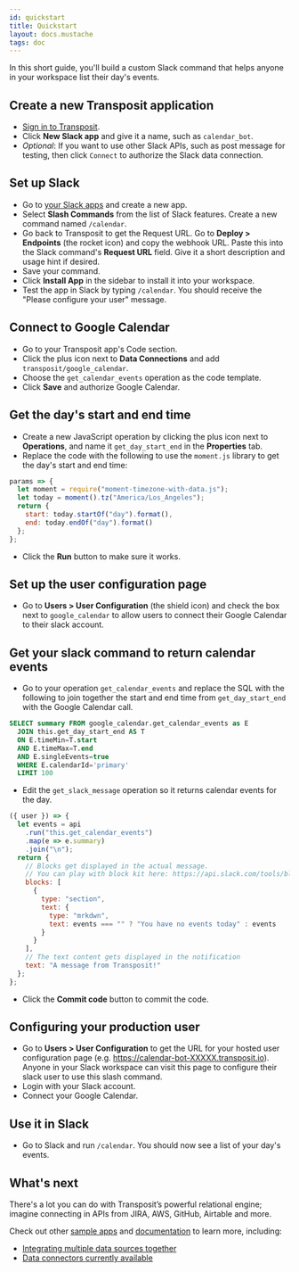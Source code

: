 ```yaml
---
id: quickstart
title: Quickstart
layout: docs.mustache
tags: doc
---
```


In this short guide, you'll build a custom Slack command that helps anyone in your workspace list their day's events.

## Create a new Transposit application

- [Sign in to Transposit](https://console.transposit.com/).
- Click **New Slack app** and give it a name, such as `calendar_bot`.
- _Optional_: If you want to use other Slack APIs, such as post message for testing, then click `Connect` to authorize the Slack data connection.

## Set up Slack

- Go to [your Slack apps](https://api.slack.com/apps) and create a new app.
- Select **Slash Commands** from the list of Slack features. Create a new command named `/calendar`.
- Go back to Transposit to get the Request URL. Go to **Deploy &gt; Endpoints** (the rocket icon) and copy the webhook URL. Paste this into the Slack command's **Request URL** field. Give it a short description and usage hint if desired.
- Save your command.
- Click **Install App** in the sidebar to install it into your workspace.
- Test the app in Slack by typing `/calendar`. You should receive the "Please configure your user" message.

## Connect to Google Calendar

- Go to your Transposit app's Code section.
- Click the plus icon next to **Data Connections** and add `transposit/google_calendar`.
- Choose the `get_calendar_events` operation as the code template.
- Click **Save** and authorize Google Calendar.

## Get the day's start and end time

- Create a new JavaScript operation by clicking the plus icon next to **Operations**, and name it `get_day_start_end` in the **Properties** tab.
- Replace the code with the following to use the `moment.js` library to get the day's start and end time:

```javascript
params => {
  let moment = require("moment-timezone-with-data.js");
  let today = moment().tz("America/Los_Angeles");
  return {
    start: today.startOf("day").format(),
    end: today.endOf("day").format()
  };
};
```

- Click the **Run** button to make sure it works.

## Set up the user configuration page

- Go to **Users &gt; User Configuration** (the shield icon) and check the box next to `google_calendar` to allow users to connect their Google Calendar to their slack account.

## Get your slack command to return calendar events

- Go to your operation `get_calendar_events` and replace the SQL with the following to join together the start and end time from `get_day_start_end` with the Google Calendar call.

```sql
SELECT summary FROM google_calendar.get_calendar_events as E
  JOIN this.get_day_start_end AS T
  ON E.timeMin=T.start
  AND E.timeMax=T.end
  AND E.singleEvents=true
  WHERE E.calendarId='primary'
  LIMIT 100
```

- Edit the `get_slack_message` operation so it returns calendar events for the day.

```javascript
({ user }) => {
  let events = api
    .run("this.get_calendar_events")
    .map(e => e.summary)
    .join("\n");
  return {
    // Blocks get displayed in the actual message.
    // You can play with block kit here: https://api.slack.com/tools/block-kit-builder
    blocks: [
      {
        type: "section",
        text: {
          type: "mrkdwn",
          text: events === "" ? "You have no events today" : events
        }
      }
    ],
    // The text content gets displayed in the notification
    text: "A message from Transposit!"
  };
};
```

- Click the **Commit code** button to commit the code.

## Configuring your production user

- Go to **Users &gt; User Configuration** to get the URL for your hosted user configuration page (e.g. https://calendar-bot-XXXXX.transposit.io). Anyone in your Slack workspace can visit this page to configure their slack user to use this slash command.
- Login with your Slack account.
- Connect your Google Calendar.

## Use it in Slack

- Go to Slack and run `/calendar`. You should now see a list of your day's events.

## What's next

There's a lot you can do with Transposit’s powerful relational engine; imagine connecting in APIs from JIRA, AWS, GitHub, Airtable and more.

Check out other [sample apps](https://www.transposit.com/apps/) and [documentation](https://www.transposit.com/docs/) to learn more, including:

- [Integrating multiple data sources together](/docs/get-started/sql-quickstart)
- [Data connectors currently available](/docs/references/data-connectors)
